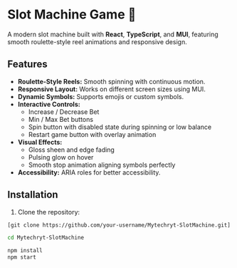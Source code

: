 # Slot Machine Game 🎰

A modern slot machine built with **React**, **TypeScript**, and **MUI**, featuring smooth roulette-style reel animations and responsive design.

## Features

- **Roulette-Style Reels:** Smooth spinning with continuous motion.
- **Responsive Layout:** Works on different screen sizes using MUI.
- **Dynamic Symbols:** Supports emojis or custom symbols.
- **Interactive Controls:**
  - Increase / Decrease Bet
  - Min / Max Bet buttons
  - Spin button with disabled state during spinning or low balance
  - Restart game button with overlay animation
- **Visual Effects:** 
  - Gloss sheen and edge fading
  - Pulsing glow on hover
  - Smooth stop animation aligning symbols perfectly
- **Accessibility:** ARIA roles for better accessibility.

## Installation

1. Clone the repository:

```bash
[git clone https://github.com/your-username/Mytechryt-SlotMachine.git]

cd Mytechryt-SlotMachine

npm install
npm start

